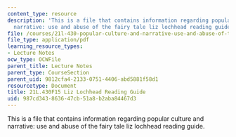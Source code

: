 ```yaml
---
content_type: resource
description: 'This is a file that contains information regarding popular culture and
  narrative: use and abuse of the fairy tale liz lochhead reading guide.'
file: /courses/21l-430-popular-culture-and-narrative-use-and-abuse-of-the-fairy-tale-fall-2015/987cd343863647cb51a8b2aba84467d3_MIT21L_430F15_LizLoch.pdf
file_type: application/pdf
learning_resource_types:
- Lecture Notes
ocw_type: OCWFile
parent_title: Lecture Notes
parent_type: CourseSection
parent_uid: 9812cfa4-2133-0751-4406-abd5881f58d1
resourcetype: Document
title: 21L.430F15 Liz Lochhead Reading Guide
uid: 987cd343-8636-47cb-51a8-b2aba84467d3
---
```

This is a file that contains information regarding popular culture and narrative: use and abuse of the fairy tale liz lochhead reading guide.

